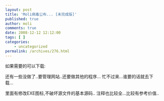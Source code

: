 ```yaml
---
layout: post
title: 'Moli病毒公布... [未完成版]'
published: true
author: moli
comments: true
date: 2008-12-12 12:12:00
tags: [ ]
categories:
    - uncategorized
permalink: /archives/276.html
---
```

如果需要的可以下载: 

还有一些没做了..要管理网站..还要做其他的程序&#8230; 忙不过来&#8230;谁要的话就去下载&#8230;&nbsp;&nbsp;

里面有修改EXE图标,不破坏源文件的基本源码.. 注释也比较全&#8230;比较有参考价值..